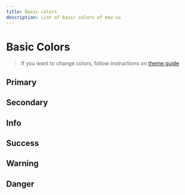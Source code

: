 ```yaml
---
title: Basic colors
description: List of basic colors of maz-ui
---
```


# Basic Colors

> If you want to change colors, follow instructions on [theme guide](/guide/theme.md)

## Primary

<ColorContainer color="primary" hex="#1e90ff" />

## Secondary

<ColorContainer color="secondary" hex="#1cd1a1" />

## Info

<ColorContainer color="info" hex="#17a2b8" />

## Success

<ColorContainer color="success" hex="#9acd32" />

## Warning

<ColorContainer color="warning" hex="#fcb731" />

## Danger

<ColorContainer color="danger" hex="#ff6d6a" />
